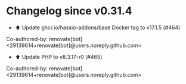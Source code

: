 # Changelog since v0.31.4
- ⬆️ Update ghcr.io/hassio-addons/base Docker tag to v17.1.5 (#464)

Co-authored-by: renovate[bot] <29139614+renovate[bot]@users.noreply.github.com> 
- ⬆️ Update PHP to v8.3.17-r0 (#465)

Co-authored-by: renovate[bot] <29139614+renovate[bot]@users.noreply.github.com> 
